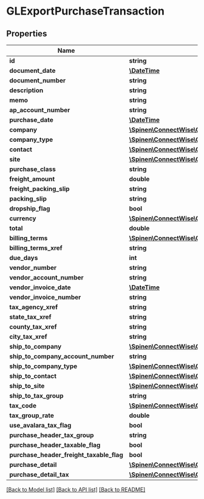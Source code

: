 # GLExportPurchaseTransaction

## Properties
Name | Type | Description | Notes
------------ | ------------- | ------------- | -------------
**id** | **string** |  | [optional] 
**document_date** | [**\DateTime**](\DateTime.md) |  | [optional] 
**document_number** | **string** |  | [optional] 
**description** | **string** |  | [optional] 
**memo** | **string** |  | [optional] 
**ap_account_number** | **string** |  | [optional] 
**purchase_date** | [**\DateTime**](\DateTime.md) |  | [optional] 
**company** | [**\Spinen\ConnectWise\Clients\Finance\Spinen\ConnectWise\Clients\Finance\Model\CompanyReference**](CompanyReference.md) |  | [optional] 
**company_type** | [**\Spinen\ConnectWise\Clients\Finance\Spinen\ConnectWise\Clients\Finance\Model\CompanyTypeReference**](CompanyTypeReference.md) |  | [optional] 
**contact** | [**\Spinen\ConnectWise\Clients\Finance\Spinen\ConnectWise\Clients\Finance\Model\ContactReference**](ContactReference.md) |  | [optional] 
**site** | [**\Spinen\ConnectWise\Clients\Finance\Spinen\ConnectWise\Clients\Finance\Model\SiteReference**](SiteReference.md) |  | [optional] 
**purchase_class** | **string** |  | [optional] 
**freight_amount** | **double** |  | [optional] 
**freight_packing_slip** | **string** |  | [optional] 
**packing_slip** | **string** |  | [optional] 
**dropship_flag** | **bool** |  | [optional] 
**currency** | [**\Spinen\ConnectWise\Clients\Finance\Spinen\ConnectWise\Clients\Finance\Model\CurrencyReference**](CurrencyReference.md) |  | [optional] 
**total** | **double** |  | [optional] 
**billing_terms** | [**\Spinen\ConnectWise\Clients\Finance\Spinen\ConnectWise\Clients\Finance\Model\BillingTermsReference**](BillingTermsReference.md) |  | [optional] 
**billing_terms_xref** | **string** |  | [optional] 
**due_days** | **int** |  | [optional] 
**vendor_number** | **string** |  | [optional] 
**vendor_account_number** | **string** |  | [optional] 
**vendor_invoice_date** | [**\DateTime**](\DateTime.md) |  | [optional] 
**vendor_invoice_number** | **string** |  | [optional] 
**tax_agency_xref** | **string** |  | [optional] 
**state_tax_xref** | **string** |  | [optional] 
**county_tax_xref** | **string** |  | [optional] 
**city_tax_xref** | **string** |  | [optional] 
**ship_to_company** | [**\Spinen\ConnectWise\Clients\Finance\Spinen\ConnectWise\Clients\Finance\Model\CompanyReference**](CompanyReference.md) |  | [optional] 
**ship_to_company_account_number** | **string** |  | [optional] 
**ship_to_company_type** | [**\Spinen\ConnectWise\Clients\Finance\Spinen\ConnectWise\Clients\Finance\Model\CompanyTypeReference**](CompanyTypeReference.md) |  | [optional] 
**ship_to_contact** | [**\Spinen\ConnectWise\Clients\Finance\Spinen\ConnectWise\Clients\Finance\Model\ContactReference**](ContactReference.md) |  | [optional] 
**ship_to_site** | [**\Spinen\ConnectWise\Clients\Finance\Spinen\ConnectWise\Clients\Finance\Model\SiteReference**](SiteReference.md) |  | [optional] 
**ship_to_tax_group** | **string** |  | [optional] 
**tax_code** | [**\Spinen\ConnectWise\Clients\Finance\Spinen\ConnectWise\Clients\Finance\Model\TaxCodeReference**](TaxCodeReference.md) |  | [optional] 
**tax_group_rate** | **double** |  | [optional] 
**use_avalara_tax_flag** | **bool** |  | [optional] 
**purchase_header_tax_group** | **string** |  | [optional] 
**purchase_header_taxable_flag** | **bool** |  | [optional] 
**purchase_header_freight_taxable_flag** | **bool** |  | [optional] 
**purchase_detail** | [**\Spinen\ConnectWise\Clients\Finance\Spinen\ConnectWise\Clients\Finance\Model\GLExportPurchaseTransactionDetail[]**](GLExportPurchaseTransactionDetail.md) |  | [optional] 
**purchase_detail_tax** | [**\Spinen\ConnectWise\Clients\Finance\Spinen\ConnectWise\Clients\Finance\Model\GLExportPurchaseTransactionDetailTax[]**](GLExportPurchaseTransactionDetailTax.md) |  | [optional] 

[[Back to Model list]](../README.md#documentation-for-models) [[Back to API list]](../README.md#documentation-for-api-endpoints) [[Back to README]](../README.md)


